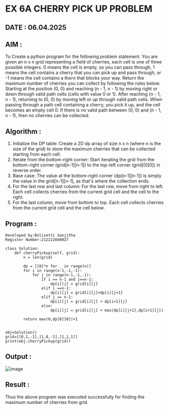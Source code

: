 # EX 6A CHERRY PICK UP PROBLEM

## DATE : 06.04.2025

## AIM :

To Create a python program for the following problem statement.
You are given an n x n grid representing a field of cherries, each cell is one of three possible integers.
0 means the cell is empty, so you can pass through,
1 means the cell contains a cherry that you can pick up and pass through, or
-1 means the cell contains a thorn that blocks your way.
Return the maximum number of cherries you can collect by following the rules below:
Starting at the position (0, 0) and reaching (n - 1, n - 1) by moving right or down through valid path cells (cells with value 0 or 1).
After reaching (n - 1, n - 1), returning to (0, 0) by moving left or up through valid path cells.
When passing through a path cell containing a cherry, you pick it up, and the cell becomes an empty cell 0.
If there is no valid path between (0, 0) and (n - 1, n - 1), then no cherries can be collected.

## Algorithm :

1. Initialize the DP table: Create a 2D dp array of size n x n (where n is the size of the grid) to store the maximum cherries that can be collected starting from each cell.
2. Iterate from the bottom-right corner: Start iterating the grid from the bottom-right corner (grid\[n-1]\[n-1]) to the top-left corner (grid\[0]\[0]) in reverse order.
3. Base case: The value at the bottom-right corner (dp\[n-1]\[n-1]) is simply the value in the grid\[n-1]\[n-1], as that's where the collection ends.
4. For the last row and last column: For the last row, move from right to left. Each cell collects cherries from the current grid cell and the cell to the right.
5. For the last column, move from bottom to top. Each cell collects cherries from the current grid cell and the cell below.

## Program :

```
Developed by:Bolisetti Sanjitha  
Register Number:212222040027
```

```
class Solution:
    def cherryPickup(self, grid):
        n = len(grid)
        
        dp = [[0]*n for _ in range(n)]
        for i in range(n-1,-1,-1):
            for j in range(n-1,-1,-1):
                if i == n-1 and j==n-1:
                    dp[i][j] = grid[i][j]
                elif i ==n-1:
                    dp[i][j] = grid[i][j]+dp[i][j+1]
                elif j == n-1:
                    dp[i][j] = grid[i][j] + dp[i+1][j]
                else:
                    dp[i][j] = grid[i][j] + max(dp[i][j+1],dp[i+1][j])
                    
        return max(0,dp[0][0])+1            
        
        
obj=Solution()
grid=[[0,1,-1],[1,0,-1],[1,1,1]]        
print(obj.cherryPickup(grid))
```

## Output :

![image](https://github.com/user-attachments/assets/50dbfee4-579f-4805-8139-363652d02efd)

## Result :

Thus the above program was executed successfully for finding the maximum number of cherries from grid.

